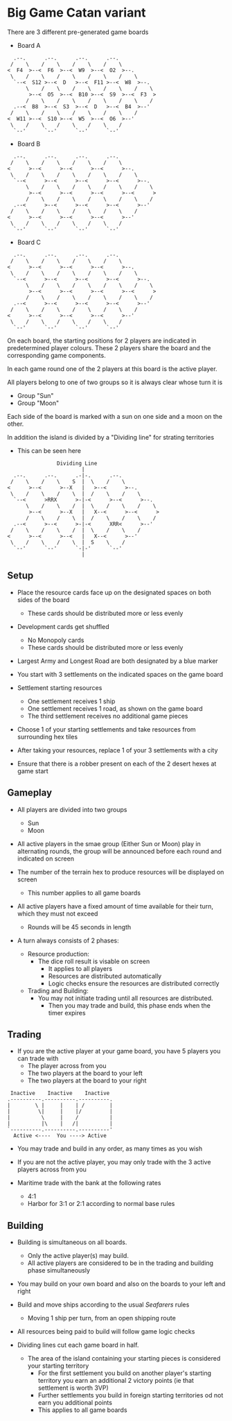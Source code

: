 # Big Game Catan variant

There are 3 different pre-generated game boards


* Board A

```
  .--.      .--.      .--.      .--.
 /    \    /    \    /    \    /    \
<  F4  >--<  F6  >--<  W9  >--<  O2  >--.
 \    /    \    /    \    /    \    /    \
  `--<  S12 >--<  D   >--<  F11 >--<  W8  >--.
      \    /    \    /    \    /    \    /    \
       >--<  O5  >--<  B10 >--<  S9  >--<  F3  >
      /    \    /    \    /    \    /    \    /
  .--<  B8  >--<  S3  >--<  D   >--<  B4  >--'
 /    \    /    \    /    \    /    \    /
<  W11 >--<  S10 >--<  W5  >--<  O6  >--'
 \    /    \    /    \    /    \    /
  `--'      `--'      `--'      `--'
```


* Board B

```
  .--.      .--.      .--.      .--.
 /    \    /    \    /    \    /    \
<      >--<      >--<      >--<      >--.
 \    /    \    /    \    /    \    /    \
  `--<      >--<      >--<      >--<      >--.
      \    /    \    /    \    /    \    /    \
       >--<      >--<      >--<      >--<      >
      /    \    /    \    /    \    /    \    /
  .--<      >--<      >--<      >--<      >--'
 /    \    /    \    /    \    /    \    /
<      >--<      >--<      >--<      >--'
 \    /    \    /    \    /    \    /
  `--'      `--'      `--'      `--'
```

* Board C

```
  .--.      .--.      .--.      .--.
 /    \    /    \    /    \    /    \
<      >--<      >--<      >--<      >--.
 \    /    \    /    \    /    \    /    \
  `--<      >--<      >--<      >--<      >--.
      \    /    \    /    \    /    \    /    \
       >--<      >--<      >--<      >--<      >
      /    \    /    \    /    \    /    \    /
  .--<      >--<      >--<      >--<      >--'
 /    \    /    \    /    \    /    \    /
<      >--<      >--<      >--<      >--'
 \    /    \    /    \    /    \    /
  `--'      `--'      `--'      `--'
```

On each board, the starting positions for 2 players are indicated in
predetermined player colours. These 2 players share the board and the
corresponding game components.

In each game round one of the 2 players at this board is the active player.

All players belong to one of two groups so it is always clear whose turn it is
* Group "Sun"
* Group "Moon"

Each side of the board is marked with a sun on one side and a moon on the other.

In addition the island is divided by a "Dividing line" for strating territories
* This can be seen here

```
                Dividing Line
                        |
  .--.      .--.      .-|-.      .--.
 /    \    /    \    S  |  \    /    \
<      >--<      >--X   |   >--<      >--.
 \    /    \    /    \  |  /    \    /    \
  `--<      >RRX      >-|-<      >--<      >--.
      \    /    \    /  |  \    /    \    /    \
       >--<      >--X   |   X--<      >--<      >
      /    \    /    \  |  /    \    /    \    /
  .--<      >--<      >-|-<      XRR<      >--'
 /    \    /    \    /  |  \    /    \    /
<      >--<      >--<   |   X--<      >--'
 \    /    \    /    \  |  S    \    /
  `--'      `--'      `-|-'      `--'
                        |
```

## Setup

* Place the resource cards face up on the designated spaces on both sides of the
  board
  * These cards should be distributed more or less evenly

* Development cards get shuffled
  * No Monopoly cards
  * These cards should be distributed more or less evenly

* Largest Army and Longest Road are both designated by a blue marker

* You start with 3 settlements on the indicated spaces on the game board

* Settlement starting resources
  * One settlement receives 1 ship
  * One settlement receives 1 road, as shown on the game board
  * The third settlement receives no additional game pieces

* Choose 1 of your starting settlements and take resources from surrounding hex
  tiles

* After taking your resources, replace 1 of your 3 settlements with a city

* Ensure that there is a robber present on each of the 2 desert hexes at game
  start

## Gameplay

* All players are divided into two groups
  * Sun
  * Moon
* All active players in the smae group (Either Sun or Moon) play in alternating
  rounds, the group will be announced before each round and indicated on screen

* The number of the terrain hex to produce resources will be displayed on screen
  * This number applies to all game boards

* All active players have a fixed amount of time available for their turn, which
  they must not exceed
  * Rounds will be 45 seconds in length

* A turn always consists of 2 phases:
  * Resource production:
    * The dice roll result is visable on screen
      * It applies to all players
      * Resources are distributed automatically
      * Logic checks ensure the resources are distributed correctly
  * Trading and Building:
    * You may not initiate trading until all resources are distributed.
      * Then you may trade and build, this phase ends when the timer expires

## Trading

* If you are the active player at your game board, you have 5 players you can
  trade with
  * The player across from you
  * The two players at the board to your left
  * The two players at the board to your right

```
 Inactive    Inactive    Inactive
.----------.----------.----------.
|        \ |     |    | /        |
|         \|     |    |/         |
|          \     |    /          |
|          |\    |   /|          |
`----------.----------.----------'
  Active <----  You ----> Active
```

* You may trade and build in any order, as many times as you wish

* If you are not the active player, you may only trade with the 3 active players
  across from you

* Maritime trade with the bank at the following rates
  * 4:1
  * Harbor for 3:1 or 2:1 according to normal base rules

## Building

* Building is simultaneous on all boards.
  * Only the active player(s) may build.
  * All active players are considered to be in the trading and building phase
    simultaneously

* You may build on your own board and also on the boards to your left and right

* Build and move ships according to the usual *Seafarers* rules
  * Moving 1 ship per turn, from an open shipping route

* All resources being paid to build will follow game logic checks

* Dividing lines cut each game board in half.
  * The area of the island containing your starting pieces is considered your
    starting territory
    * For the first settlement you build on another player's starting territory
      you earn an additional 2 victory points (ie that settlement is worth 3VP)
    * Further settlements you build in foreign starting territories od not earn
      you additional points
    * This applies to all game boards



